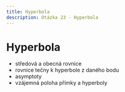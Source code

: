 ```yaml
---
title: Hyperbola
description: Otázka 23 - Hyperbola
---
```


# **Hyperbola**

- středová a obecná rovnice
- rovnice tečny k hyperbole z daného bodu
- asymptoty
- vzájemná poloha přímky a hyperboly
